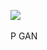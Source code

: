 [![](https://github-readme-stats.vercel.app/api/top-langs/?username=rifqirayita8&layout=donut)](https://github.com/rifqirayita8/github-readme-stats)
<br>
<br>
P GAN
